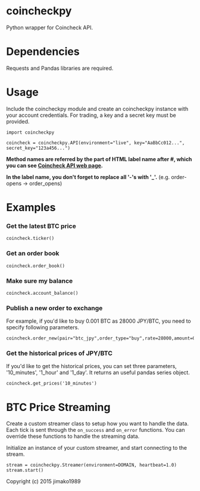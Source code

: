 coincheckpy
======
Python wrapper for Coincheck API.

Dependencies
======
Requests and Pandas libraries are required.

Usage
======

Include the coincheckpy module and create an coincheckpy instance with your account credentials. For trading, a key and a secret key must be provided.

	import coincheckpy

	coincheck = coincheckpy.API(environment="live", key="AaBbCc012...", secret_key="123a456...")

**Method names are referred by the part of HTML label name after #, which you can see [Coincheck API web page](https://coincheck.jp/documents/exchange/api).**

**In the label name, you don't forget to replace all '-'s with '_'.** (e.g. order-opens -> order_opens)


Examples
======

### Get the latest BTC price
	coincheck.ticker()

### Get an order book
    coincheck.order_book()

### Make sure my balance
    coincheck.account_balance()

### Publish a new order to exchange
For example, if you'd like to buy 0.001 BTC as 28000 JPY/BTC, you need to specify following parameters.

	coincheck.order_new(pair="btc_jpy",order_type="buy",rate=28000,amount=0.001)

### Get the historical prices of JPY/BTC
If you'd like to get the historical prices, you can set three parameters, '10_minutes', '1_hour' and '1_day'.
It returns an useful pandas series object.

	coincheck.get_prices('10_minutes')


BTC Price Streaming
======
Create a custom streamer class to setup how you want to handle the data.
Each tick is sent through the `on_success` and `on_error` functions.
You can override these functions to handle the streaming data.

Initialize an instance of your custom streamer, and start connecting to the stream.

    stream = coincheckpy.Streamer(environment=DOMAIN, heartbeat=1.0)
    stream.start()



Copyright (c) 2015 jimako1989
